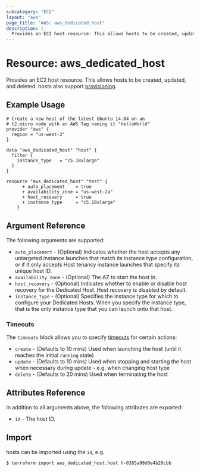 ```yaml
---
subcategory: "EC2"
layout: "aws"
page_title: "AWS: aws_dedicated_host"
description: |-
  Provides an EC2 host resource. This allows hosts to be created, updated, and deleted.
---
```


# Resource: aws_dedicated_host

Provides an EC2 host resource. This allows hosts to be created, updated,
and deleted. hosts also support [provisioning](/docs/provisioners/index.html).

## Example Usage

```hcl
# Create a new host of the latest Ubuntu 14.04 on an
# t2.micro node with an AWS Tag naming it "HelloWorld"
provider "aws" {
  region = "us-west-2"
}

data "aws_dedicated_host" "host" {
  filter {
    instance_type   = "c5.18xlarge"
  }
}

resource "aws_dedicated_host" "test" {
      + auto_placement    = true
      + availability_zone = "us-west-2a"
      + host_recovery     = true
      + instance_type     = "c5.18xlarge"
    }
```

## Argument Reference

The following arguments are supported:

* `auto_placement` - (Optional) Indicates whether the host accepts any untargeted instance launches that match its instance type configuration, or if it only accepts Host tenancy instance launches that specify its unique host ID.
* `availability_zone` - (Optional) The AZ to start the host in.
* `host_recovery` - (Optional) Indicates whether to enable or disable host recovery for the Dedicated Host. Host recovery is disabled by default.
* `instance_type` - (Optional) Specifies the instance type for which to configure your Dedicated Hosts. When you specify the instance type, that is the only instance type that you can launch onto that host. 





### Timeouts

The `timeouts` block allows you to specify [timeouts](https://www.terraform.io/docs/configuration/resources.html#timeouts) for certain actions:

* `create` - (Defaults to 10 mins) Used when launching the host (until it reaches the initial `running` state)
* `update` - (Defaults to 10 mins) Used when stopping and starting the host when necessary during update - e.g. when changing host type
* `delete` - (Defaults to 20 mins) Used when terminating the host


## Attributes Reference

In addition to all arguments above, the following attributes are exported:

* `id` - The host ID.


## Import

hosts can be imported using the `id`, e.g.

```
$ terraform import aws_dedicated_host.host h-0385a99d0e4b20cbb
```
